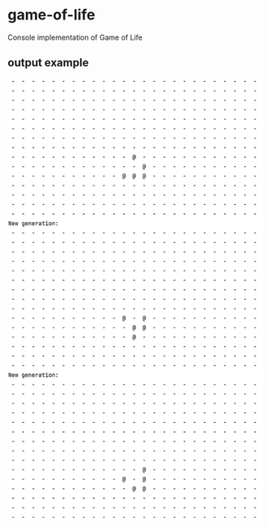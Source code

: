 # game-of-life

Console implementation of Game of Life

## output example

![game-of-life-out-example](https://github.com/axelksh/game-of-life/blob/main/output_example.png)
